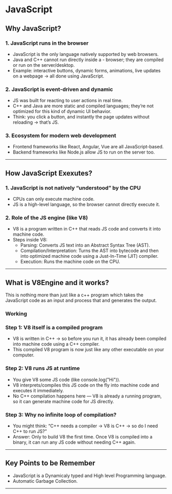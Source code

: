 # JavaScript

## Why JavaScript?

### 1. JavaScript runs in the browser
- JavaScript is the only language natively supported by web browsers.
- Java and C++ cannot run directly inside a - browser; they are compiled or run on the server/desktop.
- Example: interactive buttons, dynamic forms, animations, live updates on a webpage → all done using JavaScript.

### 2. JavaScript is event-driven and dynamic
- JS was built for reacting to user actions in real time.
- C++ and Java are more static and compiled languages; they’re not optimized for this kind of dynamic UI behavior.
- Think: you click a button, and instantly the page updates without reloading → that’s JS.

### 3. Ecosystem for modern web development
- Frontend frameworks like React, Angular, Vue are all JavaScript-based.
- Backend frameworks like Node.js allow JS to run on the server too.

---

## How JavaScript Exexutes?

### 1. JavaScript is not natively “understood” by the CPU
- CPUs can only execute machine code.
- JS is a high-level language, so the browser cannot directly execute it.

### 2. Role of the JS engine (like V8)
- V8 is a program written in C++ that reads JS code and converts it into machine code.
- Steps inside V8:
    - Parsing: Converts JS text into an Abstract Syntax Tree (AST).
    - Compilation/Interpretation: Turns the AST into bytecode and then into optimized machine code using a Just-In-Time (JIT) compiler.
    - Execution: Runs the machine code on the CPU.

---

## What is V8Engine and it works?

This is nothing more than just like a c++ program which takes the JavaScript code as an input and process that and generates the output.

### Working

### Step 1: V8 itself is a compiled program
- V8 is written in C++ → so before you run it, it has already been compiled into machine code using a C++ compiler.
- This compiled V8 program is now just like any other executable on your computer.

### Step 2: V8 runs JS at runtime
- You give V8 some JS code (like console.log("Hi")).
- V8 interprets/compiles this JS code on the fly into machine code and executes it immediately.
- No C++ compilation happens here — V8 is already a running program, so it can generate machine code for JS directly.

### Step 3: Why no infinite loop of compilation?
- You might think: “C++ needs a compiler → V8 is C++ → so do I need C++ to run JS?”
- Answer: Only to build V8 the first time. Once V8 is compiled into a binary, it can run any JS code without needing C++ again.

---

##  Key Points to be Remember

- JavaScript is a Dynamicaly typed and High level Programming language.
- Automatic Garbage Collection.


---
